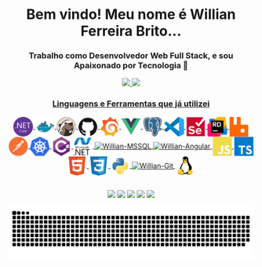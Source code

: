 <h1 align="center">Bem vindo! Meu nome é Willian Ferreira Brito...</h1> 
<h3 align="center">Trabalho como Desenvolvedor Web Full Stack, e sou Apaixonado por Tecnologia 🤩</h3>

<div align="center">
  <a href="https://github.com/Willian-Brito"/>
  <img height="180em" src="https://github-readme-stats.vercel.app/api?username=Willian-Brito&show_icons=true&theme=dracula&include_all_commits=true&count_private=true"/>
  <img height="180em" src="https://github-readme-stats.vercel.app/api/top-langs/?username=Willian-Brito&layout=compact&langs_count=7&theme=dracula"/>
</div>
  
<h3 align="center">Linguagens e Ferramentas que já utilizei</h3>
 <p align="center">
  <img align="center" alt="Willian-Csharp" height="40" width="40" src="https://raw.githubusercontent.com/devicons/devicon/refs/heads/master/icons/dotnetcore/dotnetcore-original.svg">
  <img align="center" alt="Willian-Csharp" height="40" width="40" src="https://raw.githubusercontent.com/devicons/devicon/refs/heads/master/icons/docker/docker-original.svg">
  <img align="center" alt="Willian-Csharp" height="40" width="40" src="https://raw.githubusercontent.com/devicons/devicon/refs/heads/master/icons/dbeaver/dbeaver-original.svg">
  <img align="center" alt="Willian-Csharp" height="40" width="40" src="https://raw.githubusercontent.com/devicons/devicon/refs/heads/master/icons/github/github-original.svg">
  <img align="center" alt="Willian-Csharp" height="40" width="40" src="https://raw.githubusercontent.com/devicons/devicon/refs/heads/master/icons/grafana/grafana-original.svg">
  <img align="center" alt="Willian-Csharp" height="40" width="40" src="https://raw.githubusercontent.com/devicons/devicon/refs/heads/master/icons/vuejs/vuejs-original.svg">
  <img align="center" alt="Willian-Csharp" height="40" width="40" src="https://raw.githubusercontent.com/devicons/devicon/refs/heads/master/icons/postgresql/postgresql-original.svg">
  <img align="center" alt="Willian-Csharp" height="40" width="40" src="https://raw.githubusercontent.com/devicons/devicon/refs/heads/master/icons/vscode/vscode-original.svg">
  <img align="center" alt="Willian-Csharp" height="40" width="40" src="https://raw.githubusercontent.com/devicons/devicon/refs/heads/master/icons/selenium/selenium-original.svg">
  <img align="center" alt="Willian-Csharp" height="40" width="40" src="https://raw.githubusercontent.com/devicons/devicon/refs/heads/master/icons/rider/rider-original.svg">
  <img align="center" alt="Willian-Csharp" height="40" width="40" src="https://raw.githubusercontent.com/devicons/devicon/refs/heads/master/icons/rabbitmq/rabbitmq-original.svg">
  <img align="center" alt="Willian-Csharp" height="40" width="40" src="https://raw.githubusercontent.com/devicons/devicon/refs/heads/master/icons/postman/postman-original.svg">
  <img align="center" alt="Willian-Csharp" height="40" width="40" src="https://raw.githubusercontent.com/devicons/devicon/refs/heads/master/icons/kubernetes/kubernetes-original.svg">
  <img align="center" alt="Willian-Csharp" height="40" width="40" src="https://raw.githubusercontent.com/devicons/devicon/master/icons/csharp/csharp-original.svg">
  <img align="center" alt="Willian-DotNet" width="40" height="40" src="https://raw.githubusercontent.com/devicons/devicon/master/icons/dot-net/dot-net-original-wordmark.svg"/>
  <img align="center" alt="Willian-MSSQL" width="40" height="40" src="https://img.icons8.com/color/50/000000/microsoft-sql-server.png" /> 
  <img align="center" alt="Willian-Angular" height="40" width="40" src="https://img.icons8.com/color/48/000000/angularjs.png">
  <img align="center" alt="Willian-Js" height="40" width="40" src="https://raw.githubusercontent.com/devicons/devicon/master/icons/javascript/javascript-plain.svg">
  <img align="center" alt="Willian-Ts" height="40" width="40" src="https://raw.githubusercontent.com/devicons/devicon/master/icons/typescript/typescript-plain.svg">
  <img align="center" alt="Willian-HTML" height="40" width="40" src="https://raw.githubusercontent.com/devicons/devicon/master/icons/html5/html5-original.svg">
  <img align="center" alt="Willian-CSS" height="40" width="40" src="https://raw.githubusercontent.com/devicons/devicon/master/icons/css3/css3-original.svg">
  <img align="center" alt="Willian-Python" height="40" width="40" src="https://raw.githubusercontent.com/devicons/devicon/master/icons/python/python-original.svg">
  <img align="center" alt="Willian-Git" width="40" height="40" src="https://www.vectorlogo.zone/logos/git-scm/git-scm-icon.svg" />
  <img align="center" alt="Willian-Csharp" height="40" width="40" src="https://raw.githubusercontent.com/devicons/devicon/master/icons/linux/linux-original.svg">
</p>
  
  ##
  
<div align="center">
  <a href="https://www.instagram.com/willwfb/" target="_blank"><img src="https://img.shields.io/badge/-Instagram-%23E4405F?style=for-the-badge&logo=instagram&logoColor=white"    target="_blank"></a>
  <a href = "mailto:willianbrito05@gmail.com"><img src="https://img.shields.io/badge/Gmail-D14836?style=for-the-badge&logo=gmail&logoColor=white" target="_blank"></a>
  <a href="https://www.linkedin.com/in/willian-ferreira-brito" target="_blank"><img src="https://img.shields.io/badge/-LinkedIn-%230077B5?style=for-the-badge&logo=linkedin&logoColor=white" target="_blank"></a> 
  <a href = "mailto:willian_brito00@gmail.com"><img src="https://img.shields.io/badge/-Hotmail-D3D3D3?style=for-the-badge&logo=microsoft-outlook&logoColor=0078d4" target="_blank"></a>
  <a href="https://www.facebook.com/willian.brito.908390"><img src="https://img.shields.io/badge/Facebook-1877F2?style=for-the-badge&logo=facebook&logoColor=white" target="_blank"></a>
  
![Snake animation](https://github.com/Willian-Brito/Willian-Brito/blob/output/github-contribution-grid-snake.svg)

</div>
